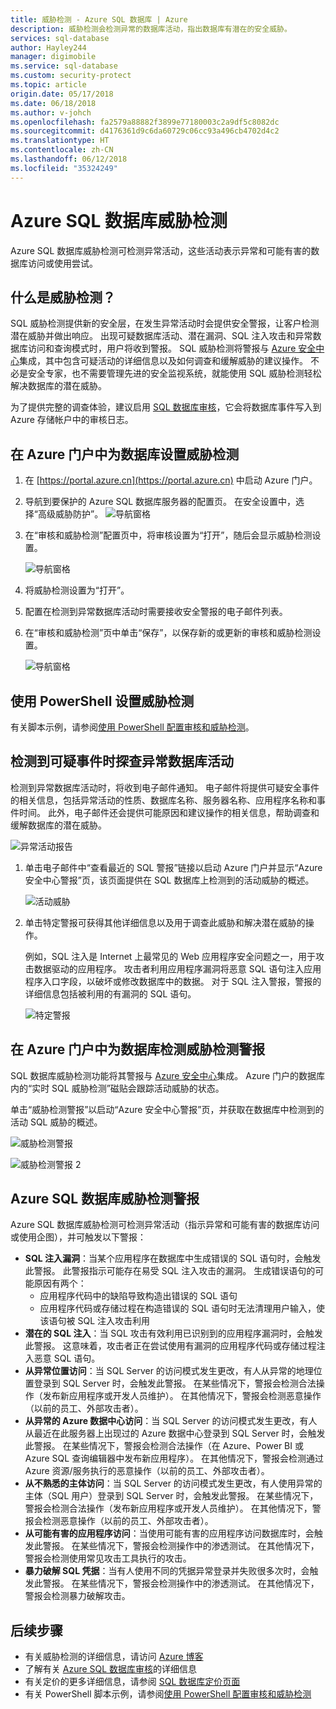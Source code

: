 ```yaml
---
title: 威胁检测 - Azure SQL 数据库 | Azure
description: 威胁检测会检测异常的数据库活动，指出数据库有潜在的安全威胁。
services: sql-database
author: Hayley244
manager: digimobile
ms.service: sql-database
ms.custom: security-protect
ms.topic: article
origin.date: 05/17/2018
ms.date: 06/18/2018
ms.author: v-johch
ms.openlocfilehash: fa2579a88882f3899e77180003c2a9df5c8082dc
ms.sourcegitcommit: d4176361d9c6da60729c06cc93a496cb4702d4c2
ms.translationtype: HT
ms.contentlocale: zh-CN
ms.lasthandoff: 06/12/2018
ms.locfileid: "35324249"
---
```

# <a name="azure-sql-database-threat-detection"></a>Azure SQL 数据库威胁检测

Azure SQL 数据库威胁检测可检测异常活动，这些活动表示异常和可能有害的数据库访问或使用尝试。


## <a name="what-is-threat-detection"></a>什么是威胁检测？

SQL 威胁检测提供新的安全层，在发生异常活动时会提供安全警报，让客户检测潜在威胁并做出响应。 出现可疑数据库活动、潜在漏洞、SQL 注入攻击和异常数据库访问和查询模式时，用户将收到警报。 SQL 威胁检测将警报与 [Azure 安全中心](https://azure.microsoft.com/services/security-center/)集成，其中包含可疑活动的详细信息以及如何调查和缓解威胁的建议操作。 不必是安全专家，也不需要管理先进的安全监视系统，就能使用 SQL 威胁检测轻松解决数据库的潜在威胁。 

为了提供完整的调查体验，建议启用 [SQL 数据库审核](sql-database-auditing.md)，它会将数据库事件写入到 Azure 存储帐户中的审核日志。  


## <a name="set-up-threat-detection-for-your-database-in-the-azure-portal"></a>在 Azure 门户中为数据库设置威胁检测
1. 在 [https://portal.azure.cn](https://portal.azure.cn) 中启动 Azure 门户。
2. 导航到要保护的 Azure SQL 数据库服务器的配置页。 在安全设置中，选择“高级威胁防护”。
    ![导航窗格](./media/sql-database-threat-detection/1_td_click_on_settings.png)
3. 在“审核和威胁检测”配置页中，将审核设置为“打开”，随后会显示威胁检测设置。
  
    ![导航窗格](./media/sql-database-threat-detection/2_td_turn_on_auditing.png)
4. 将威胁检测设置为“打开”。
5. 配置在检测到异常数据库活动时需要接收安全警报的电子邮件列表。
6. 在“审核和威胁检测”页中单击“保存”，以保存新的或更新的审核和威胁检测设置。
       
    ![导航窗格](./media/sql-database-threat-detection/3_td_turn_on_threat_detection.png)

## <a name="set-up-threat-detection-using-powershell"></a>使用 PowerShell 设置威胁检测

有关脚本示例，请参阅[使用 PowerShell 配置审核和威胁检测](scripts/sql-database-auditing-and-threat-detection-powershell.md)。

## <a name="explore-anomalous-database-activities-upon-detection-of-a-suspicious-event"></a>检测到可疑事件时探查异常数据库活动

检测到异常数据库活动时，将收到电子邮件通知。 电子邮件将提供可疑安全事件的相关信息，包括异常活动的性质、数据库名称、服务器名称、应用程序名称和事件时间。 此外，电子邮件还会提供可能原因和建议操作的相关信息，帮助调查和缓解数据库的潜在威胁。

![异常活动报告](./media/sql-database-threat-detection/anomalous_activity_report.png)
     
1. 单击电子邮件中“查看最近的 SQL 警报”链接以启动 Azure 门户并显示“Azure 安全中心警报”页，该页面提供在 SQL 数据库上检测到的活动威胁的概述。

   ![活动威胁](./media/sql-database-threat-detection/active_threats.png)

2. 单击特定警报可获得其他详细信息以及用于调查此威胁和解决潜在威胁的操作。

   例如，SQL 注入是 Internet 上最常见的 Web 应用程序安全问题之一，用于攻击数据驱动的应用程序。 攻击者利用应用程序漏洞将恶意 SQL 语句注入应用程序入口字段，以破坏或修改数据库中的数据。 对于 SQL 注入警报，警报的详细信息包括被利用的有漏洞的 SQL 语句。

   ![特定警报](./media/sql-database-threat-detection/specific_alert.png)

## <a name="explore-threat-detection-alerts-for-your-database-in-the-azure-portal"></a>在 Azure 门户中为数据库检测威胁检测警报

SQL 数据库威胁检测功能将其警报与 [Azure 安全中心](https://azure.microsoft.com/services/security-center/)集成。 Azure 门户的数据库内的“实时 SQL 威胁检测”磁贴会跟踪活动威胁的状态。

单击“威胁检测警报”以启动“Azure 安全中心警报”页，并获取在数据库中检测到的活动 SQL 威胁的概述。

   ![威胁检测警报](./media/sql-database-threat-detection/threat_detection_alert.png)
   
   ![威胁检测警报 2](./media/sql-database-threat-detection/threat_detection_alert_atp.png)

## <a name="azure-sql-database-threat-detection-alerts"></a>Azure SQL 数据库威胁检测警报 
Azure SQL 数据库威胁检测可检测异常活动（指示异常和可能有害的数据库访问或使用企图），并可触发以下警报：
- **SQL 注入漏洞**：当某个应用程序在数据库中生成错误的 SQL 语句时，会触发此警报。 此警报指示可能存在易受 SQL 注入攻击的漏洞。 生成错误语句的可能原因有两个：
   - 应用程序代码中的缺陷导致构造出错误的 SQL 语句
   - 应用程序代码或存储过程在构造错误的 SQL 语句时无法清理用户输入，使该语句被 SQL 注入攻击利用
- **潜在的 SQL 注入**：当 SQL 攻击有效利用已识别到的应用程序漏洞时，会触发此警报。 这意味着，攻击者正在尝试使用有漏洞的应用程序代码或存储过程注入恶意 SQL 语句。
- **从异常位置访问**：当 SQL Server 的访问模式发生更改，有人从异常的地理位置登录到 SQL Server 时，会触发此警报。 在某些情况下，警报会检测合法操作（发布新应用程序或开发人员维护）。 在其他情况下，警报会检测恶意操作（以前的员工、外部攻击者）。
- **从异常的 Azure 数据中心访问**：当 SQL Server 的访问模式发生更改，有人从最近在此服务器上出现过的 Azure 数据中心登录到 SQL Server 时，会触发此警报。 在某些情况下，警报会检测合法操作（在 Azure、Power BI 或 Azure SQL 查询编辑器中发布新应用程序）。 在其他情况下，警报会检测通过 Azure 资源/服务执行的恶意操作（以前的员工、外部攻击者）。
- **从不熟悉的主体访问**：当 SQL Server 的访问模式发生更改，有人使用异常的主体（SQL 用户）登录到 SQL Server 时，会触发此警报。 在某些情况下，警报会检测合法操作（发布新应用程序或开发人员维护）。 在其他情况下，警报会检测恶意操作（以前的员工、外部攻击者）。
- **从可能有害的应用程序访问**：当使用可能有害的应用程序访问数据库时，会触发此警报。 在某些情况下，警报会检测操作中的渗透测试。 在其他情况下，警报会检测使用常见攻击工具执行的攻击。
- **暴力破解 SQL 凭据**：当有人使用不同的凭据异常登录并失败很多次时，会触发此警报。 在某些情况下，警报会检测操作中的渗透测试。 在其他情况下，警报会检测暴力破解攻击。

## <a name="next-steps"></a>后续步骤

* 有关威胁检测的详细信息，请访问 [Azure 博客](https://azure.microsoft.com/en-us/blog/azure-sql-database-threat-detection-general-availability-in-spring-2017/) 
* 了解有关 [Azure SQL 数据库审核](sql-database-auditing.md)的详细信息
* 有关定价的更多详细信息，请参阅 [SQL 数据库定价页面](https://www.azure.cn/pricing/details/sql-database/)  
* 有关 PowerShell 脚本示例，请参阅[使用 PowerShell 配置审核和威胁检测](scripts/sql-database-auditing-and-threat-detection-powershell.md)

